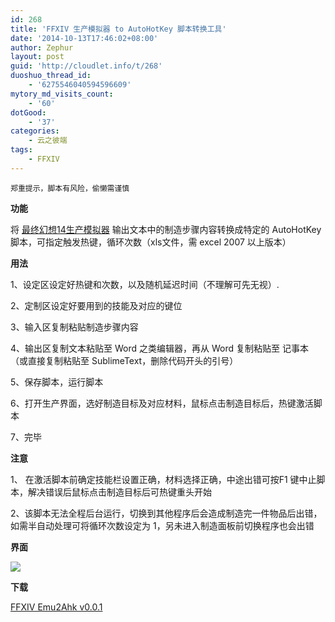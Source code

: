 ```yaml
---
id: 268
title: 'FFXIV 生产模拟器 to AutoHotKey 脚本转换工具'
date: '2014-10-13T17:46:02+08:00'
author: Zephur
layout: post
guid: 'http://cloudlet.info/t/268'
duoshuo_thread_id:
    - '6275546040594596609'
mytory_md_visits_count:
    - '60'
dotGood:
    - '37'
categories:
    - 云之彼端
tags:
    - FFXIV
---
```


`郑重提示，脚本有风险，偷懒需谨慎`

**功能**

将 [最终幻想14生产模拟器](http://shendeng.17173.com/ff14/emu/) 输出文本中的制造步骤内容转换成特定的 AutoHotKey 脚本，可指定触发热键，循环次数（xls文件，需 excel 2007 以上版本）

<!-- more -->

**用法**

1、设定区设定好热键和次数，以及随机延迟时间（不理解可先无视）.

2、定制区设定好要用到的技能及对应的键位

3、输入区复制粘贴制造步骤内容

4、输出区复制文本粘贴至 Word 之类编辑器，再从 Word 复制粘贴至 记事本 （或直接复制粘贴至 SublimeText，删除代码开头的引号）

5、保存脚本，运行脚本

6、打开生产界面，选好制造目标及对应材料，鼠标点击制造目标后，热键激活脚本

7、完毕

**注意**

1、 在激活脚本前确定技能栏设置正确，材料选择正确，中途出错可按F1 键中止脚本，解决错误后鼠标点击制造目标后可热键重头开始

2、该脚本无法全程后台运行，切换到其他程序后会造成制造完一件物品后出错，如需半自动处理可将循环次数设定为 1，另未进入制造面板前切换程序也会出错

**界面**

[![](http://s0.cloudlet.info/201410/2840/47747_z.jpg)](http://s0.cloudlet.info/201410/2840/47747_o.jpg)

**下载**

[FFXIV Emu2Ahk v0.0.1](http://pan.baidu.com/s/1bn4bxFL)